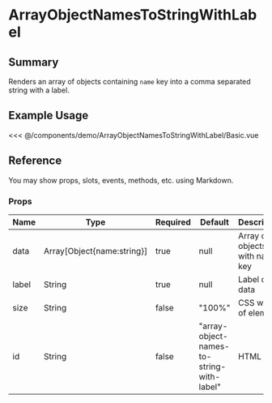 <script setup>
import Basic from './demo/ArrayObjectNamesToStringWithLabel/Basic.vue'
</script>

# ArrayObjectNamesToStringWithLabel

## Summary

Renders an array of objects containing `name` key into a comma separated string with a label.

## Example Usage

<DemoContainer>
  <Basic/>
</DemoContainer>

<<< @/components/demo/ArrayObjectNamesToStringWithLabel/Basic.vue

## Reference

You may show props, slots, events, methods, etc. using Markdown.

### Props

| Name | Type | Required | Default | Description |
| ---- | ---- | ---- | ------- | ----------- |
| data | Array[Object{name:string}]| true | null | Array of objects with name key |
| label | String | true | null | Label of data |
| size | String | false | "100%" | CSS width of element |
| id   | String | false | "array-object-names-to-string-with-label" | HTML id |
